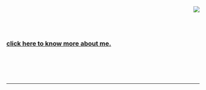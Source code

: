 <img align='right' src="https://github-readme-stats.vercel.app/api/top-langs/?username=jeffbuenx&hide=html&theme=dark&cache_seconds=2300">
<br>
<br>
<p>
  <br>
  <h3><a href="https://jeffbuenx.github.io/">click here to know more about me.</a></h3>
  <br>
</p>
<br>
<br>
<hr>
